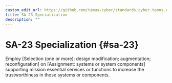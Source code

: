 ```yaml
---
custom_edit_url: https://github.com/tamus-cyber/standards.cyber.tamus.edu/tree/main/content/tamus.edu/TAMUS_profile.xml
title: SA-23 Specialization
description: ""
---
```


# SA-23 Specialization {#sa-23}

Employ [Selection (one or more): design modification; augmentation; reconfiguration] on [Assignment: systems or system components] supporting mission essential services or functions to increase the trustworthiness in those systems or components.

